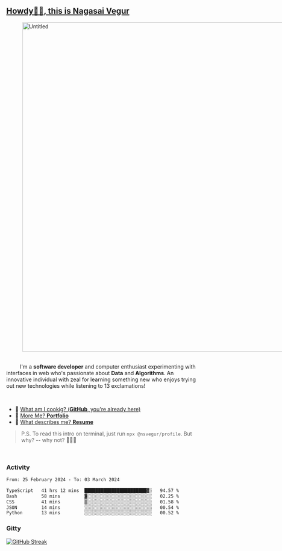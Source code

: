 
## [Howdy🖖🏻, this is Nagasai Vegur](https://nsvegur.me/)

<div style="
  display: flex;
  width: 100vw;
  justify-content: center;
  ">
  <img width="875" alt="Untitled" src="https://github.com/NSVEGUR/NSVEGUR/assets/83576465/f41a8098-aaa9-4353-8130-bd4076cb1d4a">
</div>

<br /> 
 
<p>
&emsp; &emsp; I'm a <b>software developer</b> and computer enthusiast experimenting with interfaces in web who's passionate about <b>Data</b> and <b>Algorithms</b>. An innovative individual with zeal for learning something new who enjoys trying out new technologies while listening to 13 exclamations!
</p>

<br /> 

- 🍔 [What am I cookig? (**GitHub**, you're already here)](https://github.com/NSVEGUR)
- 👻 [More Me? **Portfolio**](https://nsvegur.me/)
- 🔭 [What describes me? **Resume**](https://nsvegur.me/resume)

> P.S. To read this intro on terminal, just run `npx @nsvegur/profile`. But why? -- why not? 🤷🏻‍♂️

<br />

### Activity

<!--START_SECTION:waka-->

```txt
From: 25 February 2024 - To: 03 March 2024

TypeScript   41 hrs 12 mins  ███████████████████████▓░   94.57 %
Bash         58 mins         ▓░░░░░░░░░░░░░░░░░░░░░░░░   02.25 %
CSS          41 mins         ▒░░░░░░░░░░░░░░░░░░░░░░░░   01.58 %
JSON         14 mins         ░░░░░░░░░░░░░░░░░░░░░░░░░   00.54 %
Python       13 mins         ░░░░░░░░░░░░░░░░░░░░░░░░░   00.52 %
```

<!--END_SECTION:waka-->

### Gitty

[![GitHub Streak](http://github-profile-summary-cards.vercel.app/api/cards/profile-details?username=NSVEGUR&theme=github_dark)]('https://github.com/NSVEGUR')

